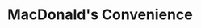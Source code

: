 ---
title: "MacDonald's Convenience"
url: /st-andrews/macdonalds-convenience/
shop: Lebensmittel
---